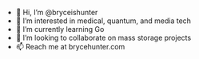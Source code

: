 - 👋 Hi, I’m @bryceishunter
- 👀 I’m interested in medical, quantum, and media tech
- 🌱 I’m currently learning Go
- 💞️ I’m looking to collaborate on mass storage projects
- 📫 Reach me at brycehunter.com
